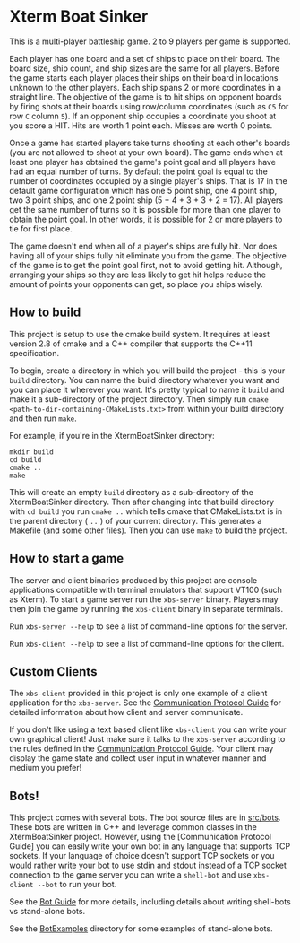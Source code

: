 Xterm Boat Sinker
=================

This is a multi-player battleship game.  2 to 9 players per game is supported.

Each player has one board and a set of ships to place on their board.  The board size, ship count, and ship sizes are the same for all players.  Before the game starts each player places their ships on their board in locations unknown to the other players.  Each ship spans 2 or more coordinates in a straight line.  The objective of the game is to hit ships on opponent boards by firing shots at their boards using row/column coordinates (such as `C5` for row `C` column `5`).  If an opponent ship occupies a coordinate you shoot at you score a HIT.  Hits are worth 1 point each.  Misses are worth 0 points.

Once a game has started players take turns shooting at each other's boards (you are not allowed to shoot at your own board).  The game ends when at least one player has obtained the game's point goal and all players have had an equal number of turns.  By default the point goal is equal to the number of coordinates occupied by a single player's ships.  That is 17 in the default game configuration which has one 5 point ship, one 4 point ship, two 3 point ships, and one 2 point ship (5 + 4 + 3 + 3 + 2 = 17).  All players get the same number of turns so it is possible for more than one player to obtain the point goal.  In other words, it is possible for 2 or more players to tie for first place.

The game doesn't end when all of a player's ships are fully hit.  Nor does having all of your ships fully hit eliminate you from the game.  The objective of the game is to get the point goal first, not to avoid getting hit.  Although, arranging your ships so they are less likely to get hit helps reduce the amount of points your opponents can get, so place you ships wisely.

How to build
------------

This project is setup to use the cmake build system.  It requires at least version 2.8 of cmake and a C++ compiler that supports the C++11 specification.

To begin, create a directory in which you will build the project - this is your `build` directory.  You can name the build directory whatever you want and you can place it wherever you want.  It's pretty typical to name it `build` and make it a sub-directory of the project directory.  Then simply run `cmake <path-to-dir-containing-CMakeLists.txt>` from within your build directory and then run `make`.

For example, if you're in the XtermBoatSinker directory:

    mkdir build
    cd build
    cmake ..
    make

This will create an empty `build` directory as a sub-directory of the XtermBoatSinker directory.  Then after changing into that build directory with `cd build` you run `cmake ..` which tells cmake that CMakeLists.txt is in the parent directory ( `..` ) of your current directory.  This generates a Makefile (and some other files).  Then you can use `make` to build the project.

How to start a game
-------------------

The server and client binaries produced by this project are console applications compatible with terminal emulators that support VT100 (such as Xterm).  To start a game server run the `xbs-server` binary.  Players may then join the game by running the `xbs-client` binary in separate terminals.

Run `xbs-server --help` to see a list of command-line options for the server.

Run `xbs-client --help` to see a list of command-line options for the client.

Custom Clients
--------------

The `xbs-client` provided in this project is only one example of a client application for the `xbs-server`.  See the [Communication Protocol Guide](protocol.md) for detailed information about how client and server communicate.

If you don't like using a text based client like `xbs-client` you can write your own graphical client!  Just make sure it talks to the `xbs-server` according to the rules defined in the [Communication Protocol Guide](protocol.md).  Your client may display the game state and collect user input in whatever manner and medium you prefer!

Bots!
-----

This project comes with several bots.  The bot source files are in [src/bots](src/bots).  These bots are written in C++ and leverage common classes in the XtermBoatSinker project.  However, using the [Communication Protocol Guide] you can easily write your own bot in any language that supports TCP sockets.  If your language of choice doesn't support TCP sockets or you would rather write your bot to use stdin and stdout instead of a TCP socket connection to the game server you can write a `shell-bot` and use `xbs-client --bot` to run your bot.

See the [Bot Guide](bots.md) for more details, including details about writing shell-bots vs stand-alone bots.

See the [BotExamples](BotExamples) directory for some examples of stand-alone bots.
